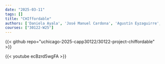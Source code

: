 ```yaml
---
date: "2025-03-11"
tags: []
title: "CHIffordable"
authors: ['Daniela Ayala', 'José Manuel Cardona', 'Agustín Eyzaguirre', 'María José Reyes']
courses: ["30122-W25"]
---
```


{{< github repo="uchicago-2025-capp30122/30122-project-chiffordable" >}}

{{< youtube ecBzrd5wgFA >}}

